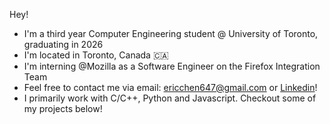 Hey! 
- I'm a third year Computer Engineering student @ University of Toronto, graduating in 2026
- I'm located in Toronto, Canada 🇨🇦
- I'm interning @Mozilla as a Software Engineer on the Firefox Integration Team
- Feel free to contact me via email: ericchen647@gmail.com or [Linkedin](https://www.linkedin.com/in/ec03/)!
- I primarily work with C/C++, Python and Javascript. Checkout some of my projects below!

<!--
**3ric03/3ric03** is a ✨ _special_ ✨ repository because its `README.md` (this file) appears on your GitHub profile.

Here are some ideas to get you started:

- 🔭 I’m currently working on ...
- 🌱 I’m currently learning ...
- 👯 I’m looking to collaborate on ...
- 🤔 I’m looking for help with ...
- 💬 Ask me about ...
- 📫 How to reach me: ...
- 😄 Pronouns: ...
- ⚡ Fun fact: ...
-->
